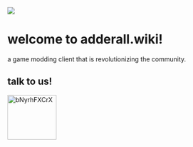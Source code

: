 ![](https://www.simpleimageresizer.com/_uploads/photos/a673c696/adderall2_50.png)
# welcome to adderall.wiki!

a game modding client that is revolutionizing the community.

## talk to us!

<p align="left">
<a href="https://discord.gg/bNyrhFXCrX" target="blank"><img align="center" src="https://raw.githubusercontent.com/rahuldkjain/github-profile-readme-generator/master/src/images/icons/Social/discord.svg" alt="bNyrhFXCrX" height="100" width="110" /></a>
</p>
